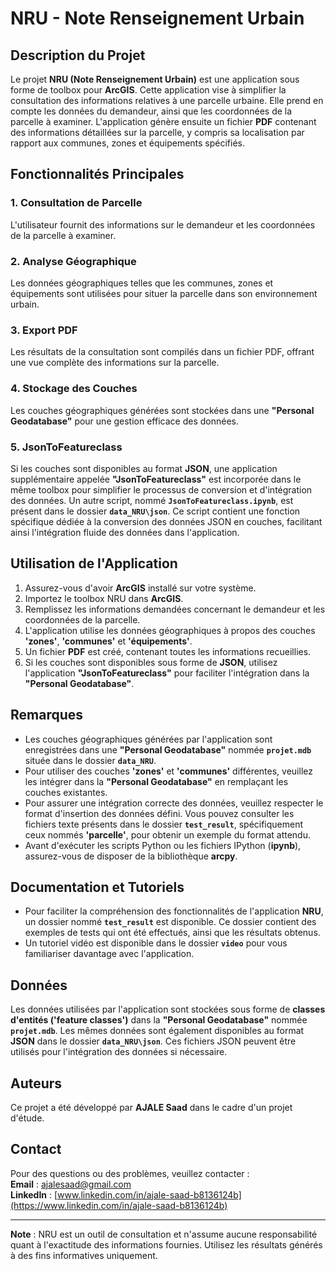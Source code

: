# NRU - Note Renseignement Urbain

## Description du Projet
Le projet **NRU (Note Renseignement Urbain)** est une application sous forme de toolbox pour **ArcGIS**. Cette application vise à simplifier la consultation des informations relatives à une parcelle urbaine. Elle prend en compte les données du demandeur, ainsi que les coordonnées de la parcelle à examiner. L'application génère ensuite un fichier **PDF** contenant des informations détaillées sur la parcelle, y compris sa localisation par rapport aux communes, zones et équipements spécifiés.

## Fonctionnalités Principales

### 1. Consultation de Parcelle
L'utilisateur fournit des informations sur le demandeur et les coordonnées de la parcelle à examiner.

### 2. Analyse Géographique
Les données géographiques telles que les communes, zones et équipements sont utilisées pour situer la parcelle dans son environnement urbain.

### 3. Export PDF
Les résultats de la consultation sont compilés dans un fichier PDF, offrant une vue complète des informations sur la parcelle.

### 4. Stockage des Couches
Les couches géographiques générées sont stockées dans une **"Personal Geodatabase"** pour une gestion efficace des données.

### 5. JsonToFeatureclass
Si les couches sont disponibles au format **JSON**, une application supplémentaire appelée **"JsonToFeatureclass"** est incorporée dans le même toolbox pour simplifier le processus de conversion et d'intégration des données. Un autre script, nommé **`JsonToFeatureclass.ipynb`**, est présent dans le dossier **`data_NRU\json`**. Ce script contient une fonction spécifique dédiée à la conversion des données JSON en couches, facilitant ainsi l'intégration fluide des données dans l'application.

## Utilisation de l'Application

1. Assurez-vous d'avoir **ArcGIS** installé sur votre système.
2. Importez le toolbox NRU dans **ArcGIS**.
3. Remplissez les informations demandées concernant le demandeur et les coordonnées de la parcelle.
4. L'application utilise les données géographiques à propos des couches **'zones'**, **'communes'** et **'équipements'**.
5. Un fichier **PDF** est créé, contenant toutes les informations recueillies.
6. Si les couches sont disponibles sous forme de **JSON**, utilisez l'application **"JsonToFeatureclass"** pour faciliter l'intégration dans la **"Personal Geodatabase"**.

## Remarques

- Les couches géographiques générées par l'application sont enregistrées dans une **"Personal Geodatabase"** nommée **`projet.mdb`** située dans le dossier **`data_NRU`**.
- Pour utiliser des couches **'zones'** et **'communes'** différentes, veuillez les intégrer dans la **"Personal Geodatabase"** en remplaçant les couches existantes.
- Pour assurer une intégration correcte des données, veuillez respecter le format d'insertion des données défini. Vous pouvez consulter les fichiers texte présents dans le dossier **`test_result`**, spécifiquement ceux nommés **'parcelle'**, pour obtenir un exemple du format attendu.
- Avant d'exécuter les scripts Python ou les fichiers IPython (**ipynb**), assurez-vous de disposer de la bibliothèque **arcpy**.

## Documentation et Tutoriels

- Pour faciliter la compréhension des fonctionnalités de l'application **NRU**, un dossier nommé **`test_result`** est disponible. Ce dossier contient des exemples de tests qui ont été effectués, ainsi que les résultats obtenus.
- Un tutoriel vidéo est disponible dans le dossier **`video`** pour vous familiariser davantage avec l'application.

## Données

Les données utilisées par l'application sont stockées sous forme de **classes d'entités ('feature classes')** dans la **"Personal Geodatabase"** nommée **`projet.mdb`**. Les mêmes données sont également disponibles au format **JSON** dans le dossier **`data_NRU\json`**. Ces fichiers JSON peuvent être utilisés pour l'intégration des données si nécessaire.

## Auteurs

Ce projet a été développé par **AJALE Saad** dans le cadre d'un projet d'étude.

## Contact

Pour des questions ou des problèmes, veuillez contacter :  
**Email** : [ajalesaad@gmail.com](mailto:ajalesaad@gmail.com)  
**LinkedIn** : [www.linkedin.com/in/ajale-saad-b8136124b](https://www.linkedin.com/in/ajale-saad-b8136124b)

---

**Note** : NRU est un outil de consultation et n'assume aucune responsabilité quant à l'exactitude des informations fournies. Utilisez les résultats générés à des fins informatives uniquement.
